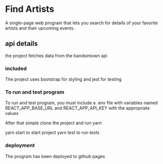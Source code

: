 # Find Artists

A single-page web program that lets you search for details of your favorite artists and their upcoming events.

## api details

the project fetches data from the bandsintown api

### included

The project uses bootstrap for styling and jest for testing

### To run and test program

To run and test program, you must include a .env file with variables named 
REACT_APP_BASE_URL and REACT_APP_API_KEY with the appropriate values

After that simple clone the project and run yarn

yarn start to start project
yarn test to run tests

### deployment

The program has been deployed to github pages
